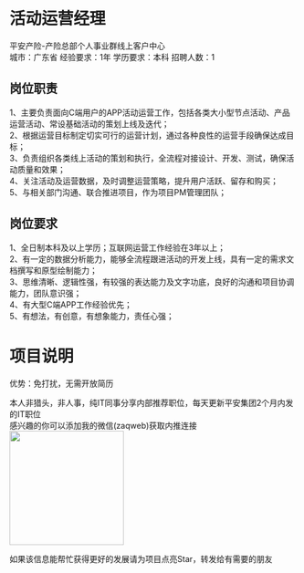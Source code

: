 # 活动运营经理
平安产险-产险总部个人事业群线上客户中心  
城市：广东省 经验要求：1年 学历要求：本科  招聘人数：1

## 岗位职责
1、主要负责面向C端用户的APP活动运营工作，包括各类大小型节点活动、产品运营活动、常设基础活动的策划上线及迭代；   
2、根据运营目标制定切实可行的运营计划，通过各种良性的运营手段确保达成目标；   
3、负责组织各类线上活动的策划和执行，全流程对接设计、开发、测试，确保活动质量和效果；   
4、关注活动及运营数据，及时调整运营策略，提升用户活跃、留存和购买；   
5、与相关部门沟通、联合推进项目，作为项目PM管理团队；

## 岗位要求
1、全日制本科及以上学历；互联网运营工作经验在3年以上；   
2、有一定的数据分析能力，能够全流程跟进活动的开发上线，具有一定的需求文档撰写和原型绘制能力；   
3、思维清晰、逻辑性强，有较强的表达能力及文字功底，良好的沟通和项目协调能力，团队意识强；   
4、有大型C端APP工作经验优先；   
5、有想法，有创意，有想象能力，责任心强；

# 项目说明

优势：免打扰，无需开放简历

本人非猎头，非人事，纯IT同事分享内部推荐职位，每天更新平安集团2个月内发的IT职位  
感兴趣的你可以添加我的微信(zaqweb)获取内推连接  
<img src="https://github.com/zaqweb/PA-IT-JOBS/blob/master/WechatICode.jpeg"  height="200" width="200">

如果该信息能帮忙获得更好的发展请为项目点亮Star，转发给有需要的朋友





